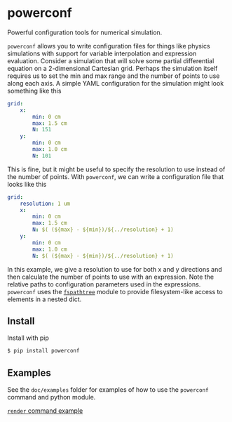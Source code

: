# powerconf

Powerful configuration tools for numerical simulation.

`powerconf` allows you to write configuration files for things like physics simulations
with support for variable interpolation and expression evaluation. Consider a simulation
that will solve some partial differential equation on a 2-dimensional Cartesian grid. Perhaps
the simulation itself requires us to set the min and max range and the number of points
to use along each axis. A simple YAML configuration for the simulation might look something
like this

```yaml
grid:
    x:
        min: 0 cm
        max: 1.5 cm
        N: 151
    y:
        min: 0 cm
        max: 1.0 cm
        N: 101
```
This is fine, but it might be useful to specify the resolution to use instead of the number of points.
With `powerconf`, we can write a configuration file that looks like this

```yaml
grid:
    resolution: 1 um
    x:
        min: 0 cm
        max: 1.5 cm
        N: $( (${max} - ${min})/${../resolution} + 1)
    y:
        min: 0 cm
        max: 1.0 cm
        N: $( (${max} - ${min})/${../resolution} + 1)
```
In this example, we give a resolution to use for both x and y directions and then calculate the number
of points to use with an expression. Note the relative paths to configuration parameters used in the
expressions. `powerconf` uses the [`fspathtree`](https://github.com/CD3/fspathtree) module to provide
filesystem-like access to elements in a nested dict.


## Install

Install with pip

```bash
$ pip install powerconf
```

## Examples

See the `doc/examples` folder for examples of how to use the `powerconf` command and python module.

[`render` command example](./doc/examples/cli/render/example1/README.md)
